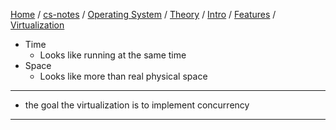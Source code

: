 [Home](https://mengxianbin.github.io) /
[cs-notes](https://mengxianbin.github.io/cs-notes/site) /
[Operating System](https://mengxianbin.github.io/cs-notes/site/Operating%20System) /
[Theory](https://mengxianbin.github.io/cs-notes/site/Operating%20System/Theory) /
[Intro](https://mengxianbin.github.io/cs-notes/site/Operating%20System/Theory/Intro) /
[Features](https://mengxianbin.github.io/cs-notes/site/Operating%20System/Theory/Intro/Features) /
[Virtualization](https://mengxianbin.github.io/cs-notes/site/Operating%20System/Theory/Intro/Features/Virtualization)

* Time
    * Looks like running at the same time
* Space
    * Looks like more than real physical space

---

* the goal the virtualization is to implement concurrency

---
